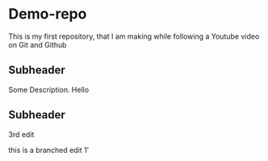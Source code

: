 # Demo-repo
This is my first repository, that I am making while following a Youtube video on Git and Github



## Subheader


Some Description.
Hello

## Subheader
3rd edit
 
 
this is a branched edit 1'
